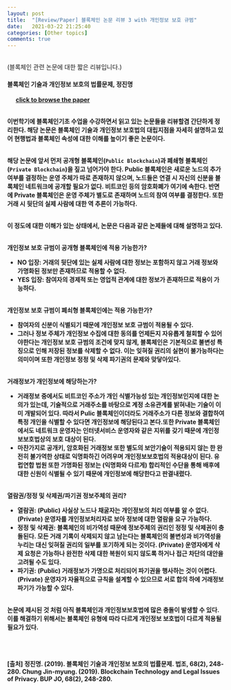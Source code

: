 ```yaml
---
layout: post
title:  "[Review/Paper] 블록체인 논문 리뷰 3 with 개인정보 보호 규범"
date:   2021-03-22 21:25:40
categories: [Other topics]
comments: true
---
```

<br>
(블록체인 관련 논문에 대한 짧은 리뷰입니다.)

#### 블록체인 기술과 개인정보 보호의 법률문제, 정진명
&nbsp;&nbsp;&nbsp;&nbsp;&nbsp;<b>[click to browse the paper][paper-1] 
<br><br>

이번학기에 블록체인기초 수업을 수강하면서 읽고 있는 논문들을 리뷰할겸 간단하게 정리한다. 해당 논문은 블록체인 기술과 개인정보 보호법의 대립지점을 자세히 설명하고 있어 현행법과 블록체인 속성에 대한 이해를 높이기 좋은 논문이다.
<br><br>

해당 논문에 앞서 먼저 공개형 블록체인(`Public Blockchain`)과 폐쇄형 블록체인(`Private Blockchain`)을 짚고 넘어가야 한다. Public 블록체인은 새로운 노드의 추가 여부를 결정하는 운영 주체가 따로 존재하지 않으며, 노드들은 연결 시 자신의 신분을 블록체인 네트워크에 공개할 필요가 없다. 비트코인 등의 암호화폐가 여기에 속한다. 반면에 Private 블록체인은 운영 주체가 별도로 존재하며 노드의 참여 여부를 결정한다. 또한 거래 시 뒷단의 실제 사람에 대한 역 추론이 가능하다.
<br><br>

이 정도에 대한 이해가 있는 상태에서, 논문은 다음과 같은 논제들에 대해 설명하고 있다.
<br><br>

<b>개인정보 보호 규범이 공개형 블록체인에 적용 가능한가?
- NO 입장: 거래의 뒷단에 있는 실제 사람에 대한 정보는 포함하지 않고 거래 정보와 가명화된 정보만 존재하므로 적용할 수 없다.
- YES 입장: 참여자의 경제적 또는 영업적 관계에 대한 정보가 존재하므로 적용이 가능하다.
<br><br>

<b>개인정보 보호 규범이 폐쇠형 블록체인에는 적용 가능한가?
- 참여자의 신분이 식별되기 때문에 개인정보 보호 규범이 적용될 수 있다.
- 그러나 정보 주체가 개인정보 수집에 대한 동의를 언제든지 자유롭게 철회할 수 있어야한다는 개인정보 보호 규범의 조건에 맞지 않게, 블록체인은 기본적으로 **불변성** 특징으로 인해 저장된 정보를 삭제할 수 없다. 이는 잊혀질 권리의 실현이 불가능하다는 의미이며 또한 개인정보 정정 및 삭제 파기권의 문제와 맞닿아있다.
<br><br>

<b>거래정보가 개인정보에 해당하는가?
- 거래정보 중에서도 비트코인 주소가 개인 식별가능성 있는 개인정보인지에 대한 논의가 있는데, 기술적으로 거래주소를 바탕으로 계정 소유관계를 밝혀내는 기술이 이미 개발되어 있다. 따라서 Pulic 블록체인이더라도 거래주소가 다른 정보와 결합하여 특정 개인을 식별할 수 있다면 개인정보에 해당된다고 본다.또한 Private 블록체인에서도 네트워크 운영자는 인터넷서비스 운영자와 같은 지위를 갖기 때문에 개인정보보호법상의 보호 대상이 된다.
- 마찬가지로 공개키, 암호화된 거래정보 또한 별도의 보안기술이 적용되지 않는 한 완전히 불가역한 상태로 익명화하긴 어려우며 개인정보보호법의 적용대상이 된다.
유럽연합 법원 또한 가명화된 정보는 (익명화와 다르게) 합리적인 수단을 통해 배후에 대한 신원이 식별될 수 있기 때문에 개인정보에 해당한다고 판결내렸다.
<br><br>

<b>열람권/정정 및 삭제권/파기권 정보주체의 권리?
- **열람권**: (Public) 사실상 노드나 채굴자는 개인정보의 처리 여부를 알 수 없다. (Private) 운영자를 개인정보처리자로 보아 정보에 대한 열람을 요구 가능하다.
- **정정 및 삭제권**: 블록체인의 비가역성 때문에 정보주체의 권리인 정정 및 삭제권이 충돌된다. 모든 거래 기록이 삭제되지 않고 남는다는 블록체인의 불변성과 비가역성을 누리는 대신 잊혀질 권리의 일부를 포기하게 되는 것이다. (Private) 운영자에게 삭제 요청은 가능하나 완전한 삭제 대한 복원이 되지 않도록 하거나 접근 차단의 대안을 고려될 수도 있다.
- **파기권**: (Public) 거래정보가 가명으로 처리되어 파기권을 행사하는 것이 어렵다. (Private) 운영자가 자율적으로 규칙을 설계할 수 있으므로 서로 합의 하에 거래정보 파기가 가능할 수 있다.
<br><br>

논문에 제시된 것 처럼 아직 블록체인과 개인정보보호법에 많은 충돌이 발생할 수 있다. 이를 해결하기 위해서는 블록체인 유형에 따라 다르게 개인정보 보호법이 다르게 적용될 필요가 있다.
<br><br><br><br>

[출처] 정진명. (2019). 블록체인 기술과 개인정보 보호의 법률문제. 법조, 68(2), 248-280.
Chung Jin-myung. (2019). Blockchain Technology and Legal Issues of Privacy. BUP JO, 68(2), 248-280.


[paper-1]: http://kiss.kstudy.com/thesis/thesis-view.asp?key=3672869